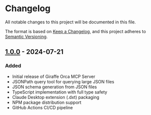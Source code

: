 # Changelog

All notable changes to this project will be documented in this file.

The format is based on [Keep a Changelog](https://keepachangelog.com/en/1.0.0/),
and this project adheres to [Semantic Versioning](https://semver.org/spec/v2.0.0.html).

## [1.0.0] - 2024-07-21

### Added
- Initial release of Giraffe Orca MCP Server
- JSONPath query tool for querying large JSON files
- JSON schema generation from JSON files
- TypeScript implementation with full type safety
- Claude Desktop extension (.dxt) packaging
- NPM package distribution support
- GitHub Actions CI/CD pipeline

[1.0.0]: https://github.com/giraffemedia/orca-mcp/releases/tag/v1.0.0
